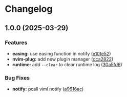 # Changelog

## 1.0.0 (2025-03-29)


### Features

* **easing:** use easing function in notify ([e10fe52](https://github.com/wsdjeg/record-key.nvim/commit/e10fe525b0088f6edefb8c550d00a19994cc6182))
* **nvim-plug:** add new plugin manager ([dca2822](https://github.com/wsdjeg/record-key.nvim/commit/dca2822d4ad2a9b45e416612c36dd71c3ac59b55))
* **runtime:** add `--clear` to clear runtime log ([30a5fd6](https://github.com/wsdjeg/record-key.nvim/commit/30a5fd642c1be089fd1990b13481bada6b2a6a6a))


### Bug Fixes

* **notify:** pcall viml notify ([a9616ac](https://github.com/wsdjeg/record-key.nvim/commit/a9616aca45e911a5d2dc8162fffff07ff5989932))
